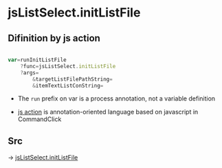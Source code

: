 # jsListSelect.initListFile

## Difinition by js action

```js.js

var=runInitListFile
	?func=jsListSelect.initListFile
	?args=
		&targetListFilePathString=
		&itemTextListConString=
```

- The `run` prefix on var is a process annotation, not a variable definition

- [js action](#) is annotation-oriented language based on javascript in CommandClick

## Src

-> [jsListSelect.initListFile](https://github.com/puutaro/CommandClick/blob/master/app/src/main/java/com/puutaro/commandclick/fragment_lib/terminal_fragment/js_interface/edit/JsListSelect.kt#L29)



